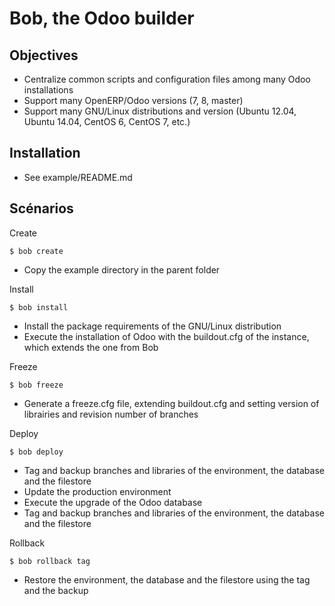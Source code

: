 Bob, the Odoo builder
=====================

Objectives
----------

* Centralize common scripts and configuration files among many Odoo installations
* Support many OpenERP/Odoo versions (7, 8, master)
* Support many GNU/Linux distributions and version (Ubuntu 12.04, Ubuntu 14.04, CentOS 6, CentOS 7, etc.)

Installation
------------

* See example/README.md

Scénarios
---------

Create

    $ bob create

* Copy the example directory in the parent folder

Install

    $ bob install

* Install the package requirements of the GNU/Linux distribution
* Execute the installation of Odoo with the buildout.cfg of the instance, which extends the one from Bob

Freeze

    $ bob freeze
    
 * Generate a freeze.cfg file, extending buildout.cfg and setting version of librairies and revision number of branches

Deploy

    $ bob deploy

* Tag and backup branches and libraries of the environment, the database and the filestore
* Update the production environment
* Execute the upgrade of the Odoo database
* Tag and backup branches and libraries of the environment, the database and the filestore

Rollback

    $ bob rollback tag

* Restore the environment, the database and the filestore using the tag and the backup
